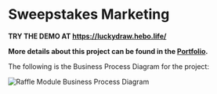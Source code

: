 # Sweepstakes Marketing
**TRY THE DEMO AT https://luckydraw.hebo.life/**

**More details about this project can be found in the [Portfolio](https://portfolio.hebo.life/sweepstakes/).**

The following is the Business Process Diagram for the project:

![Raffle Module Business Process Diagram](https://portfolio.hebo.life/wp-content/uploads/2025/05/Business_Process_Diagram-1.png)

